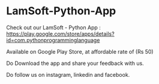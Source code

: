 # LamSoft-Python-App

Check out our LamSoft - Python App : https://play.google.com/store/apps/details?id=com.pythonprogramminglanguage

Available on Google Play Store, at affordable rate of (Rs 50)

Do Download the app and share your feedback with us.

Do follow us on instagram, linkedin and facebook.



